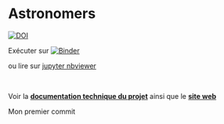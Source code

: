 # Astronomers

[![DOI](https://zenodo.org/badge/DOI/10.5281/zenodo.14894993.svg)](https://doi.org/10.5281/zenodo.14894993)

Exécuter sur [![Binder](https://mybinder.org/badge_logo.svg)](https://mybinder.org/v2/gh/Sciences-historiques-numeriques/astronomers/main)

ou lire sur [jupyter nbviewer](https://nbviewer.org/github/Sciences-historiques-numeriques/astronomers/tree/main/)

<br/>

Voir la __[documentation technique du projet](documentation/Home.md)__ ainsi que le  __[site web](https://historian.digital/astronomers)__


Mon premier commit